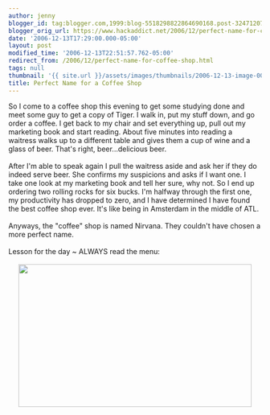 ```yaml
---
author: jenny
blogger_id: tag:blogger.com,1999:blog-5518298822864690168.post-3247120741108238083
blogger_orig_url: https://www.hackaddict.net/2006/12/perfect-name-for-coffee-shop.html
date: '2006-12-13T17:29:00.000-05:00'
layout: post
modified_time: '2006-12-13T22:51:57.762-05:00'
redirect_from: /2006/12/perfect-name-for-coffee-shop.html
tags: null
thumbnail: '{{ site.url }}/assets/images/thumbnails/2006-12-13-image-0000.jpg'
title: Perfect Name for a Coffee Shop
---
```


So I come to a coffee shop this evening to get some studying done and meet some guy to get a copy of Tiger.  I walk in, put my stuff down, and go order a coffee.  I get back to my chair and set everything up, pull out my marketing book and start reading.  About five minutes into reading a waitress walks up to a different table and gives them a cup of wine and a glass of beer.  That's right, beer...delicious beer.<br /><br />After I'm able to speak again I pull the waitress aside and ask her if they do indeed serve beer.  She confirms my suspicions and asks if I want one.  I take one look at my marketing book and tell her sure, why not.  So I end up ordering two rolling rocks for six bucks.    I'm halfway through the first one, my productivity has dropped to zero, and I have determined I have found the best coffee shop ever.  It's like being in Amsterdam in the middle of ATL.<br /><br />Anyways, the "coffee" shop is named Nirvana.  They couldn't have chosen a more perfect name.<br /><br />Lesson for the day ~ ALWAYS read the menu:<br /><br /><a onblur="try {parent.deselectBloggerImageGracefully();} catch(e) {}" href="http://bp2.blogger.com/_Gj3xvk4ycVs/RYCGG3xxCLI/AAAAAAAAAAY/taL4k78YKs8/s1600-h/Menu.jpg"><img style="margin: 0px auto 10px; display: block; text-align: center; cursor: pointer; width: 464px; height: 284px;" src="http://bp2.blogger.com/_Gj3xvk4ycVs/RYCGG3xxCLI/AAAAAAAAAAY/taL4k78YKs8/s400/Menu.jpg" alt="" id="BLOGGER_PHOTO_ID_5008150238246013106" border="0" /></a>
